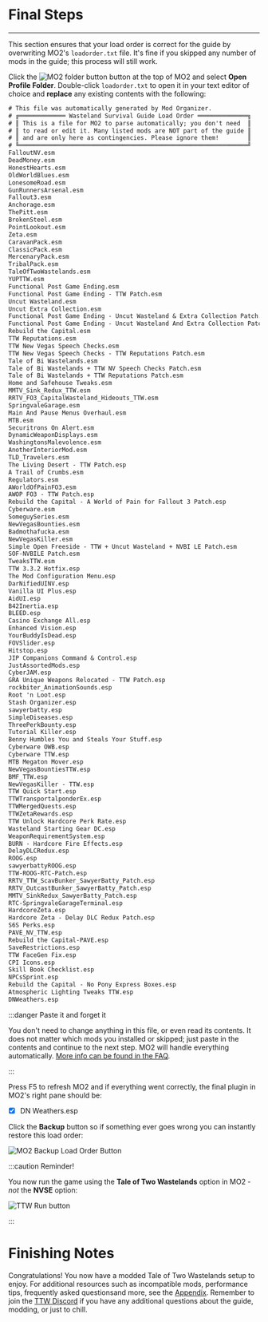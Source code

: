 ﻿# Final Steps
---

This section ensures that your load order is correct for the guide by overwriting 
MO2's `loadorder.txt` file. It's fine if you skipped any number of mods in the guide; 
this process will still work.

Click the ![MO2 folder button](../static/img/mo2%20folders.webp) button at the top of MO2 and select
**Open Profile Folder**. Double-click `loadorder.txt` to open it in your text editor of choice and
**replace** any existing contents with the following:

```txt title="C:\Users\<YOUR USERNAME>\AppData\Local\ModOrganizer\TTW\profiles\Default\loadorder.txt"
# This file was automatically generated by Mod Organizer.
# ╔═════════════ Wasteland Survival Guide Load Order ══════════════╗
# ║ This is a file for MO2 to parse automatically; you don't need  ║
# ║ to read or edit it. Many listed mods are NOT part of the guide ║
# ║ and are only here as contingencies. Please ignore them!        ║
# ╚════════════════════════════════════════════════════════════════╝ 
FalloutNV.esm
DeadMoney.esm
HonestHearts.esm
OldWorldBlues.esm
LonesomeRoad.esm
GunRunnersArsenal.esm
Fallout3.esm
Anchorage.esm
ThePitt.esm
BrokenSteel.esm
PointLookout.esm
Zeta.esm
CaravanPack.esm
ClassicPack.esm
MercenaryPack.esm
TribalPack.esm
TaleOfTwoWastelands.esm
YUPTTW.esm
Functional Post Game Ending.esm
Functional Post Game Ending - TTW Patch.esm
Uncut Wasteland.esm
Uncut Extra Collection.esm
Functional Post Game Ending - Uncut Wasteland & Extra Collection Patch.esm
Functional Post Game Ending - Uncut Wasteland And Extra Collection Patch.esm
Rebuild the Capital.esm
TTW Reputations.esm
TTW New Vegas Speech Checks.esm
TTW New Vegas Speech Checks - TTW Reputations Patch.esm
Tale of Bi Wastelands.esm
Tale of Bi Wastelands + TTW NV Speech Checks Patch.esm
Tale of Bi Wastelands + TTW Reputations Patch.esm
Home and Safehouse Tweaks.esm
MMTV_Sink_Redux_TTW.esm
RRTV_FO3_CapitalWasteland_Hideouts_TTW.esm
SpringvaleGarage.esm
Main And Pause Menus Overhaul.esm
MTB.esm
Securitrons On Alert.esm
DynamicWeaponDisplays.esm
WashingtonsMalevolence.esm
AnotherInteriorMod.esm
TLD_Travelers.esm
The Living Desert - TTW Patch.esp
A Trail of Crumbs.esm
Regulators.esm
AWorldOfPainFO3.esm
AWOP FO3 - TTW Patch.esp
Rebuild the Capital - A World of Pain for Fallout 3 Patch.esp
Cyberware.esm
SomeguySeries.esm
NewVegasBounties.esm
Badmothafucka.esm
NewVegasKiller.esm
Simple Open Freeside - TTW + Uncut Wasteland + NVBI LE Patch.esm
SOF-NVBILE Patch.esm
TweaksTTW.esm
TTW 3.3.2 Hotfix.esp
The Mod Configuration Menu.esp
DarNifiedUINV.esp
Vanilla UI Plus.esp
AidUI.esp
B42Inertia.esp
BLEED.esp
Casino Exchange All.esp
Enhanced Vision.esp
YourBuddyIsDead.esp
FOVSlider.esp
Hitstop.esp
JIP Companions Command & Control.esp
JustAssortedMods.esp
CyberJAM.esp
GRA Unique Weapons Relocated - TTW Patch.esp
rockbiter_AnimationSounds.esp
Root 'n Loot.esp
Stash Organizer.esp
sawyerbatty.esp
SimpleDiseases.esp
ThreePerkBounty.esp
Tutorial Killer.esp
Benny Humbles You and Steals Your Stuff.esp
Cyberware OWB.esp
Cyberware TTW.esp
MTB Megaton Mover.esp
NewVegasBountiesTTW.esp
BMF_TTW.esp
NewVegasKiller - TTW.esp
TTW Quick Start.esp
TTWTransportalponderEx.esp
TTWMergedQuests.esp
TTWZetaRewards.esp
TTW Unlock Hardcore Perk Rate.esp
Wasteland Starting Gear DC.esp
WeaponRequirementSystem.esp
BURN - Hardcore Fire Effects.esp
DelayDLCRedux.esp
ROOG.esp
sawyerbattyROOG.esp
TTW-ROOG-RTC-Patch.esp
RRTV_TTW_ScavBunker_SawyerBatty_Patch.esp
RRTV_OutcastBunker_SawyerBatty_Patch.esp
MMTV_SinkRedux_SawyerBatty_Patch.esp
RTC-SpringvaleGarageTerminal.esp
HardcoreZeta.esp
Hardcore Zeta - Delay DLC Redux Patch.esp
S6S Perks.esp
PAVE_NV_TTW.esp
Rebuild the Capital-PAVE.esp
SaveRestrictions.esp
TTW FaceGen Fix.esp
CPI Icons.esp
Skill Book Checklist.esp
NPCsSprint.esp
Rebuild the Capital - No Pony Express Boxes.esp
Atmospheric Lighting Tweaks TTW.esp
DNWeathers.esp
```

:::danger Paste it and forget it

You don't need to change anything in this file, or even read its contents. It does not matter which
mods you installed or skipped; just paste in the contents and continue to the next step. MO2 will handle
everything automatically. [More info can be found in the FAQ](faq#loadordertxt-has-mods-i-didnt-install).

:::

Press F5 to refresh MO2 and if everything went correctly, the final plugin in MO2's right pane should be:

- [x] DN Weathers.esp

Click the **Backup** button so if something ever goes wrong
you can instantly restore this load order:

![MO2 Backup Load Order Button](../static/img/backup.png)

:::caution Reminder!

You now run the game using the **Tale of Two Wastelands** option in MO2 - *not* the **NVSE** option:

![TTW Run button](../static/img/TTWrun.webp)

:::


# Finishing Notes

Congratulations! You now have a modded Tale of Two Wastelands setup to enjoy. For additional resources such as
incompatible mods, performance tips, frequently asked questionsand more, see the [Appendix](appendix). Remember
to join the [TTW Discord](https://discord.gg/taleoftwowastelands) if you have any additional questions about the
guide, modding, or just to chill.
